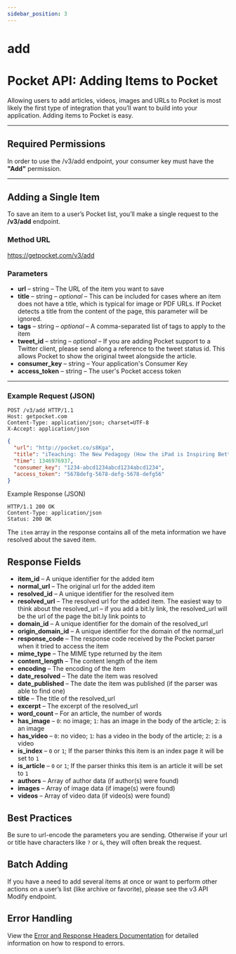 ```yaml
---
sidebar_position: 3
---
```


# add

# Pocket API: Adding Items to Pocket

Allowing users to add articles, videos, images and URLs to Pocket is
most likely the first type of integration that you’ll want to build into
your application. Adding items to Pocket is easy.  

---

## Required Permissions

In order to use the /v3/add endpoint, your consumer key must have the
**"Add"** permission.

---

## Adding a Single Item

To save an item to a user’s Pocket list, you’ll make a single request to
the **/v3/add** endpoint.  

### Method URL

https://getpocket.com/v3/add  

### Parameters

- **url** – string – The URL of the item you want to save  
- **title** – string – *optional* – This can be included for cases where
  an item does not have a title, which is typical for image or PDF URLs.
  If Pocket detects a title from the content of the page, this parameter
  will be ignored.  
- **tags** – string – *optional* – A comma-separated list of tags to
  apply to the item  
- **tweet\_id** – string – *optional* – If you are adding Pocket support
  to a Twitter client, please send along a reference to the tweet status
  id. This allows Pocket to show the original tweet alongside the article.  
- **consumer\_key** – string – Your application's Consumer Key  
- **access\_token** – string – The user's Pocket access token  

---

### Example Request (JSON)

```
POST /v3/add HTTP/1.1  
Host: getpocket.com  
Content-Type: application/json; charset=UTF-8  
X-Accept: application/json  
```

```json
{
  "url": "http://pocket.co/s8Kga",
  "title": "iTeaching: The New Pedagogy (How the iPad is Inspiring Better Ways of Teaching)",
  "time": 1346976937,
  "consumer_key": "1234-abcd1234abcd1234abcd1234",
  "access_token": "5678defg-5678-defg-5678-defg56"
}
```

Example Response (JSON)

```
HTTP/1.1 200 OK
Content-Type: application/json
Status: 200 OK
```

The `item` array in the response contains all of the meta information we
have resolved about the saved item.

## Response Fields

- **item\_id** – A unique identifier for the added item
- **normal\_url** – The original url for the added item
- **resolved\_id** – A unique identifier for the resolved item
- **resolved\_url** – The resolved url for the added item. The easiest
  way to think about the resolved\_url – if you add a bit.ly link, the
resolved\_url will be the url of the page the bit.ly link points to
- **domain\_id** – A unique identifier for the domain of the resolved\_url
- **origin\_domain\_id** – A unique identifier for the domain of the
  normal\_url
- **response\_code** – The response code received by the Pocket parser
  when it tried to access the item
- **mime\_type** – The MIME type returned by the item
- **content\_length** – The content length of the item
- **encoding** – The encoding of the item
- **date\_resolved** – The date the item was resolved
- **date\_published** – The date the item was published (if the parser
  was able to find one)
- **title** – The title of the resolved\_url
- **excerpt** – The excerpt of the resolved\_url
- **word\_count** – For an article, the number of words
- **has\_image** – `0`: no image; `1`: has an image in the body of the
  article; `2`: is an image
- **has\_video** – `0`: no video; `1`: has a video in the body of the
  article; `2`: is a video
- **is\_index** – `0` or `1`; If the parser thinks this item is an index
  page it will be set to `1`
- **is\_article** – `0` or `1`; If the parser thinks this item is an
  article it will be set to `1`
- **authors** – Array of author data (if author(s) were found)
- **images** – Array of image data (if image(s) were found)
- **videos** – Array of video data (if video(s) were found)

## Best Practices

Be sure to url-encode the parameters you are sending. Otherwise if your
url or title have characters like `?` or `&`, they will often break the
request.

## Batch Adding

If you have a need to add several items at once or want to perform other
actions on a user’s list (like archive or favorite), please see the v3
API Modify endpoint.

## Error Handling

View the [Error and Response Headers Documentation](#) for detailed
information on how to respond to errors.
